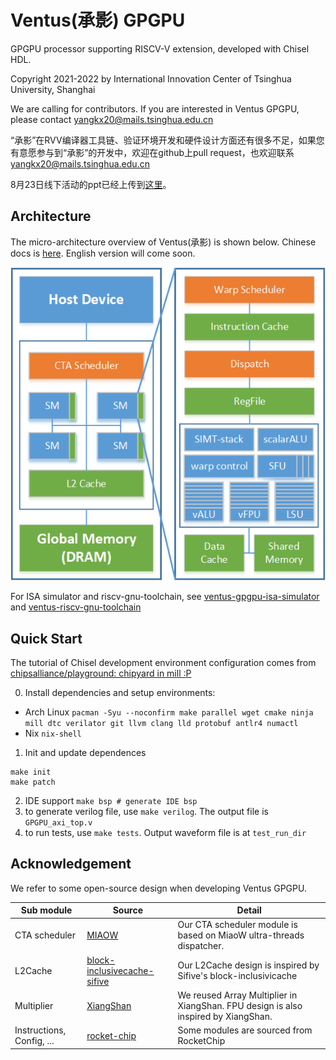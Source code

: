 # Ventus(承影) GPGPU
GPGPU processor supporting RISCV-V extension, developed with Chisel HDL.

Copyright 2021-2022 by International Innovation Center of Tsinghua University, Shanghai

We are calling for contributors. If you are interested in Ventus GPGPU, please contact yangkx20@mails.tsinghua.edu.cn

“承影”在RVV编译器工具链、验证环境开发和硬件设计方面还有很多不足，如果您有意愿参与到“承影”的开发中，欢迎在github上pull request，也欢迎联系 yangkx20@mails.tsinghua.edu.cn

8月23日线下活动的ppt已经上传到[这里](https://github.com/THU-DSP-LAB/ventus-gpgpu-doc/tree/main/slides)。

## Architecture

The micro-architecture overview of Ventus(承影) is shown below.
Chinese docs is [here](https://github.com/THU-DSP-LAB/ventus-gpgpu/blob/master/docs/Ventus-GPGPU-doc.md). English version will come soon.

![](./docs/images/ventus_arch.png)

For ISA simulator and riscv-gnu-toolchain, see [ventus-gpgpu-isa-simulator](https://github.com/THU-DSP-LAB/ventus-gpgpu-isa-simulator) and [ventus-riscv-gnu-toolchain](https://github.com/THU-DSP-LAB/riscv-gnu-toolchain)

## Quick Start

The tutorial of Chisel development environment configuration comes from [chipsalliance/playground: chipyard in mill :P](https://github.com/chipsalliance/playground)

0. Install dependencies and setup environments: 
- Arch Linux `pacman -Syu --noconfirm make parallel wget cmake ninja mill dtc verilator git llvm clang lld protobuf antlr4 numactl`
- Nix `nix-shell`
1. Init and update dependences

```shell
make init
make patch
```

2. IDE support  `make bsp # generate IDE bsp`
3. to generate verilog file, use `make verilog`. The output file is `GPGPU_axi_top.v`
4. to run tests, use `make tests`. Output waveform file is at `test_run_dir` 

## Acknowledgement

We refer to some open-source design when developing Ventus GPGPU.

| Sub module                | Source                                                                                                                                              | Detail                                                                         |
|---------------------------|-----------------------------------------------------------------------------------------------------------------------------------------------------|--------------------------------------------------------------------------------|
| CTA scheduler             | [MIAOW](https://github.com/VerticalResearchGroup/miaow)                                                                                             | Our CTA scheduler module is based on MiaoW ultra-threads dispatcher.           |
| L2Cache                   | [block-inclusivecache-sifive](https://github.com/sifive/block-inclusivecache-sifive) | Our L2Cache design is inspired by Sifive's block-inclusivicache     |
| Multiplier                | [XiangShan](https://github.com/OpenXiangShan/XiangShan)                                                                                             | We reused Array Multiplier in XiangShan. FPU design is also inspired by XiangShan. |
| Instructions, Config, ... |  [rocket-chip](https://github.com/chipsalliance/rocket-chip)                                                                                                                                         | Some modules are sourced from RocketChip                                       |



